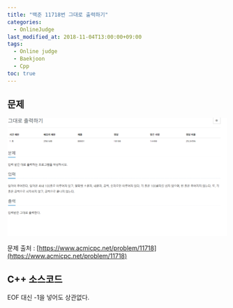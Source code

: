 ```yaml
---
title: "백준 11718번 그대로 출력하기"
categories: 
  - OnlineJudge
last_modified_at: 2018-11-04T13:00:00+09:00
tags: 
  - Online judge
  - Baekjoon
  - Cpp
toc: true
---
```


## 문제

![11718](https://github.com/lesslate/lesslate.github.io/blob/master/assets/img/OnlineJudge/11718.png?raw=true)

문제 출처 : [https://www.acmicpc.net/problem/11718](https://www.acmicpc.net/problem/11718)






## C++ 소스코드


<script src="https://gist.github.com/lesslate/c2507f9a9f0d605af40671ddd0787ff6.js"></script>

EOF 대신 -1을 넣어도 상관없다.